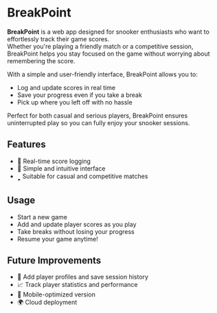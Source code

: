 # BreakPoint

**BreakPoint** is a web app designed for snooker enthusiasts who want to effortlessly track their game scores.  
Whether you're playing a friendly match or a competitive session, BreakPoint helps you stay focused on the game without worrying about remembering the score.

With a simple and user-friendly interface, BreakPoint allows you to:
- Log and update scores in real time
- Save your progress even if you take a break
- Pick up where you left off with no hassle

Perfect for both casual and serious players, BreakPoint ensures uninterrupted play so you can fully enjoy your snooker sessions.

## Features
- 📝 Real-time score logging
- 🎯 Simple and intuitive interface
- 🢑 Suitable for casual and competitive matches

## Usage
- Start a new game
- Add and update player scores as you play
- Take breaks without losing your progress
- Resume your game anytime!

## Future Improvements
- 🧐 Add player profiles and save session history
- 📈 Track player statistics and performance
- 📱 Mobile-optimized version
- 🌍 Cloud deployment